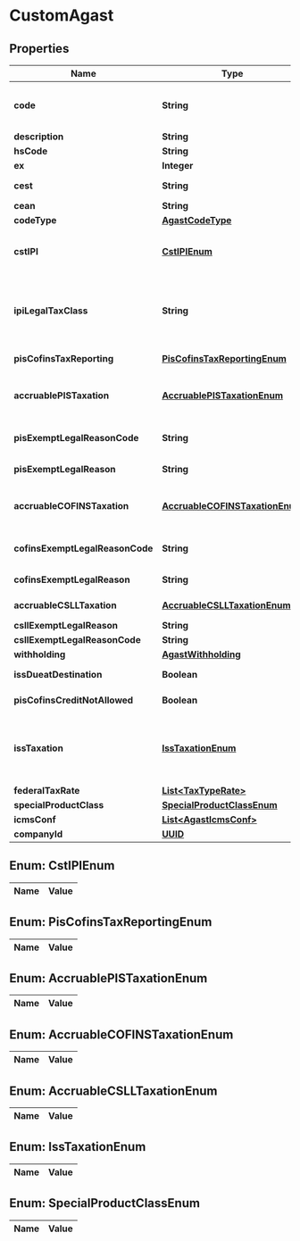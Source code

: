 
# CustomAgast

## Properties
Name | Type | Description | Notes
------------ | ------------- | ------------- | -------------
**code** | **String** | Agast Code. AGAST (Avalara Goods and Services Types) are preset products with default tax definitions available to be used as provided or copied to create an specific comapany item. | 
**description** | **String** | Agast Description |  [optional]
**hsCode** | **String** | harmonized code, NCM or LC 116 |  [optional]
**ex** | **Integer** | hsCode Exception for IPI tax |  [optional]
**cest** | **String** | tax substitution code - Codigo especificador da Substuicao Tributaria |  [optional]
**cean** | **String** | GTIN NUMBER |  [optional]
**codeType** | [**AgastCodeType**](AgastCodeType.md) |  |  [optional]
**cstIPI** | [**CstIPIEnum**](#CstIPIEnum) | Inform if this process is subject to IPI taxation on output process - &#39;T&#39;  # TAXABLE - &#39;Z&#39;  # TAXABLE WITH RATE&#x3D;0.00 - &#39;E&#39;  # EXEMPT - &#39;N&#39;  # NO TAXABLE     - &#39;I&#39;  # IMMUNE  |  [optional]
**ipiLegalTaxClass** | **String** | Legal tax classificação for IPI (enquadramento tributário) When the process has CST IPI 52 or 54, it is mandatory to inform a Reason Code, see Anexo XIV - Código de Enquadramento Legal do IPI from  http://www.nfe.fazenda.gov.br/portal/exibirArquivo.aspx?conteudo&#x3D;mCnJajU4BKU&#x3D;  |  [optional]
**pisCofinsTaxReporting** | [**PisCofinsTaxReportingEnum**](#PisCofinsTaxReportingEnum) | when the company is Real Profit inform if this item is cumulative or no cumulative by default |  [optional]
**accruablePISTaxation** | [**AccruablePISTaxationEnum**](#AccruablePISTaxationEnum) | Inform if this item by nature is subject to PIS taxation or exempt - &#39;T&#39; # TAXABLE - &#39;Z&#39; # TAXABLE WITH RATE&#x3D;0.00 - &#39;E&#39; # EXEMPT - &#39;H&#39; # SUSPENDED - &#39;N&#39; # NO TAXABLE  |  [optional]
**pisExemptLegalReasonCode** | **String** | When exempt, taxable with zero rate, suspended, not taxable, this field informs the official code number for the exemption |  [optional]
**pisExemptLegalReason** | **String** | When specified a reason, this field holds the reason&#39;s description |  [optional]
**accruableCOFINSTaxation** | [**AccruableCOFINSTaxationEnum**](#AccruableCOFINSTaxationEnum) | Inform if this item by nature is subject to COFINS taxation or exempt - &#39;T&#39; # TAXABLE - &#39;Z&#39; # TAXABLE WITH RATE&#x3D;0.00 - &#39;E&#39; # EXEMPT - &#39;H&#39; # SUSPENDED - &#39;N&#39; # NO TAXABLE  |  [optional]
**cofinsExemptLegalReasonCode** | **String** | When exempt, taxable with zero rate, suspended, not taxable, this field informs the official code number for the exemption |  [optional]
**cofinsExemptLegalReason** | **String** | When specified a reason, this field holds the reason&#39;s description |  [optional]
**accruableCSLLTaxation** | [**AccruableCSLLTaxationEnum**](#AccruableCSLLTaxationEnum) | Inform if this item by nature is subject to CSLL taxation or exempt - &#39;T&#39; # TAXABLE - &#39;E&#39; # EXEMPT  |  [optional]
**csllExemptLegalReason** | **String** |  |  [optional]
**csllExemptLegalReasonCode** | **String** |  |  [optional]
**withholding** | [**AgastWithholding**](AgastWithholding.md) |  |  [optional]
**issDueatDestination** | **Boolean** | for service items with City Jurisdiction, inform where the ISS tax is due |  [optional]
**pisCofinsCreditNotAllowed** | **Boolean** | on Real Profit Purchase transaction, inform if this item allows tax credits when it is non-cumulative |  [optional]
**issTaxation** | [**IssTaxationEnum**](#IssTaxationEnum) | - &#39;T&#39; # TAXABLE - TRIBUTÁVEL INCLUSIVE PARA EXPORTAÇÃO&#39; - &#39;E&#39; # TAXABLE WITH EXEMPTION FOR EXPORTS - ISENTO PARA SERVIÇOS PRESTADOS AO EXTERIOR (DEFAULT) - &#39;F&#39; # EXEMPT - &#39;A&#39; # SUSPENDED FOR ADMINISTRATIVE REASON - &#39;L&#39; # SUSPENDED FOR LEGAL DECISION - &#39;I&#39; # IMMUNE  |  [optional]
**federalTaxRate** | [**List&lt;TaxTypeRate&gt;**](TaxTypeRate.md) | This is an array of tax object related to an agast. |  [optional]
**specialProductClass** | [**SpecialProductClassEnum**](#SpecialProductClassEnum) |  |  [optional]
**icmsConf** | [**List&lt;AgastIcmsConf&gt;**](AgastIcmsConf.md) | One per State |  [optional]
**companyId** | [**UUID**](UUID.md) | Company ID | 


<a name="CstIPIEnum"></a>
## Enum: CstIPIEnum
Name | Value
---- | -----


<a name="PisCofinsTaxReportingEnum"></a>
## Enum: PisCofinsTaxReportingEnum
Name | Value
---- | -----


<a name="AccruablePISTaxationEnum"></a>
## Enum: AccruablePISTaxationEnum
Name | Value
---- | -----


<a name="AccruableCOFINSTaxationEnum"></a>
## Enum: AccruableCOFINSTaxationEnum
Name | Value
---- | -----


<a name="AccruableCSLLTaxationEnum"></a>
## Enum: AccruableCSLLTaxationEnum
Name | Value
---- | -----


<a name="IssTaxationEnum"></a>
## Enum: IssTaxationEnum
Name | Value
---- | -----


<a name="SpecialProductClassEnum"></a>
## Enum: SpecialProductClassEnum
Name | Value
---- | -----



